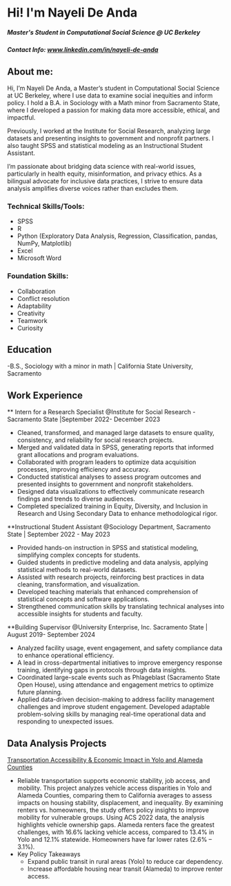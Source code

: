 # Hi! I'm Nayeli De Anda
##### Master's Student in Computational Social Science @ UC Berkeley
##### Contact Info: www.linkedin.com/in/nayeli-de-anda  

## About me: 
Hi, I’m Nayeli De Anda, a Master’s student in Computational Social Science at UC Berkeley, where I use data to examine social inequities and inform policy. I hold a B.A. in Sociology with a Math minor from Sacramento State, where I developed a passion for making data more accessible, ethical, and impactful.

Previously, I worked at the Institute for Social Research, analyzing large datasets and presenting insights to government and nonprofit partners. I also taught SPSS and statistical modeling as an Instructional Student Assistant.

I’m passionate about bridging data science with real-world issues, particularly in health equity, misinformation, and privacy ethics. As a bilingual advocate for inclusive data practices, I strive to ensure data analysis amplifies diverse voices rather than excludes them.

### Technical Skills/Tools: 
 - SPSS
 - R
 - Python (Exploratory Data Analysis, Regression, Classification, pandas, NumPy, Matplotlib)
 - Excel
 - Microsoft Word 
 
### Foundation Skills: 
  - Collaboration
  - Conflict resolution
  - Adaptability
  - Creativity
  - Teamwork
  - Curiosity

## Education
-B.S., Sociology with a minor in math | California State University, Sacramento

## Work Experience
** Intern for a Research Specialist @Institute for Social Research - Sacramento State |September 2022- December 2023 
 - Cleaned, transformed, and managed large datasets to ensure quality, consistency, and reliability for social research projects.
 - Merged and validated data in SPSS, generating reports that informed grant allocations and program evaluations.
 - Collaborated with program leaders to optimize data acquisition processes, improving efficiency and accuracy.
 - Conducted statistical analyses to assess program outcomes and presented insights to government and nonprofit stakeholders.
 - Designed data visualizations to effectively communicate research findings and trends to diverse audiences.
 - Completed specialized training in Equity, Diversity, and Inclusion in Research and Using Secondary Data to enhance methodological rigor.
   
**Instructional Student Assistant @Sociology Department, Sacramento State | September 2022 - May 2023
 - Provided hands-on instruction in SPSS and statistical modeling, simplifying complex concepts for students.
 - Guided students in predictive modeling and data analysis, applying statistical methods to real-world datasets.
 - Assisted with research projects, reinforcing best practices in data cleaning, transformation, and visualization.
 - Developed teaching materials that enhanced comprehension of statistical concepts and software applications.
 - Strengthened communication skills by translating technical analyses into accessible insights for students and faculty.
   
**Building Supervisor @University Enterprise, Inc. Sacramento State | August 2019- September 2024
 - Analyzed facility usage, event engagement, and safety compliance data to enhance operational efficiency.
 - A lead in cross-departmental initiatives to improve emergency response training, identifying gaps in protocols through data insights.
 - Coordinated large-scale events such as Phlageblast (Sacramento State Open House), using attendance and engagement metrics to optimize future planning.
 - Applied data-driven decision-making to address facility management challenges and improve student engagement.
Developed adaptable problem-solving skills by managing real-time operational data and responding to unexpected issues.
## Data Analysis Projects

[Transportation Accessibility & Economic Impact in Yolo and Alameda Counties](https://github.com/nayeli-de-anda/transportation-access-yolo-alameda)
 - Reliable transportation supports economic stability, job access, and mobility. This project analyzes vehicle access disparities in Yolo and Alameda Counties, comparing them to California averages to assess impacts on housing stability, displacement, and inequality. By examining renters vs. homeowners, the study offers policy insights to improve mobility for vulnerable groups.
Using ACS 2022 data, the analysis highlights vehicle ownership gaps. Alameda renters face the greatest challenges, with 16.6% lacking vehicle access, compared to 13.4% in Yolo and 12.1% statewide. Homeowners have far lower rates (2.6% – 3.1%).
 - Key Policy Takeaways
   - Expand public transit in rural areas (Yolo) to reduce car dependency.
   - Increase affordable housing near transit (Alameda) to improve renter access.


